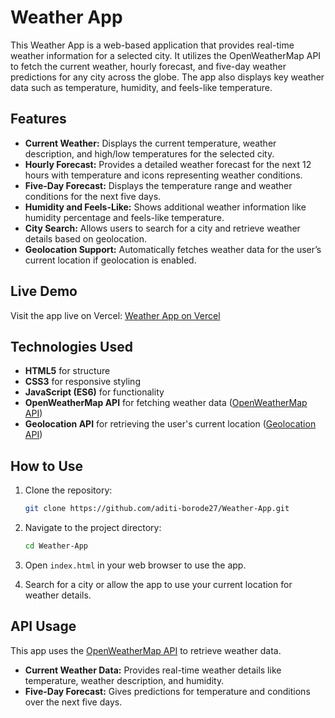 # Weather App

This Weather App is a web-based application that provides real-time weather information for a selected city. It utilizes the OpenWeatherMap API to fetch the current weather, hourly forecast, and five-day weather predictions for any city across the globe. The app also displays key weather data such as temperature, humidity, and feels-like temperature.

## Features

- **Current Weather:** Displays the current temperature, weather description, and high/low temperatures for the selected city.
- **Hourly Forecast:** Provides a detailed weather forecast for the next 12 hours with temperature and icons representing weather conditions.
- **Five-Day Forecast:** Displays the temperature range and weather conditions for the next five days.
- **Humidity and Feels-Like:** Shows additional weather information like humidity percentage and feels-like temperature.
- **City Search:** Allows users to search for a city and retrieve weather details based on geolocation.
- **Geolocation Support:** Automatically fetches weather data for the user’s current location if geolocation is enabled.

## Live Demo

Visit the app live on Vercel: [Weather App on Vercel](https://weather-app-aditi-borodes-projects.vercel.app/)

## Technologies Used

- **HTML5** for structure
- **CSS3** for responsive styling
- **JavaScript (ES6)** for functionality
- **OpenWeatherMap API** for fetching weather data ([OpenWeatherMap API](https://openweathermap.org/api))
- **Geolocation API** for retrieving the user's current location ([Geolocation API](https://openweathermap.org/api/geocoding-api))

## How to Use

1. Clone the repository:
   ```bash
   git clone https://github.com/aditi-borode27/Weather-App.git
   ```

2. Navigate to the project directory:
    ```bash
    cd Weather-App
    ```

3. Open `index.html` in your web browser to use the app.

4. Search for a city or allow the app to use your current location for weather details.

## API Usage

This app uses the [OpenWeatherMap API](https://openweathermap.org/api) to retrieve weather data.

- **Current Weather Data:** Provides real-time weather details like temperature, weather description, and humidity.
- **Five-Day Forecast:** Gives predictions for temperature and conditions over the next five days.
